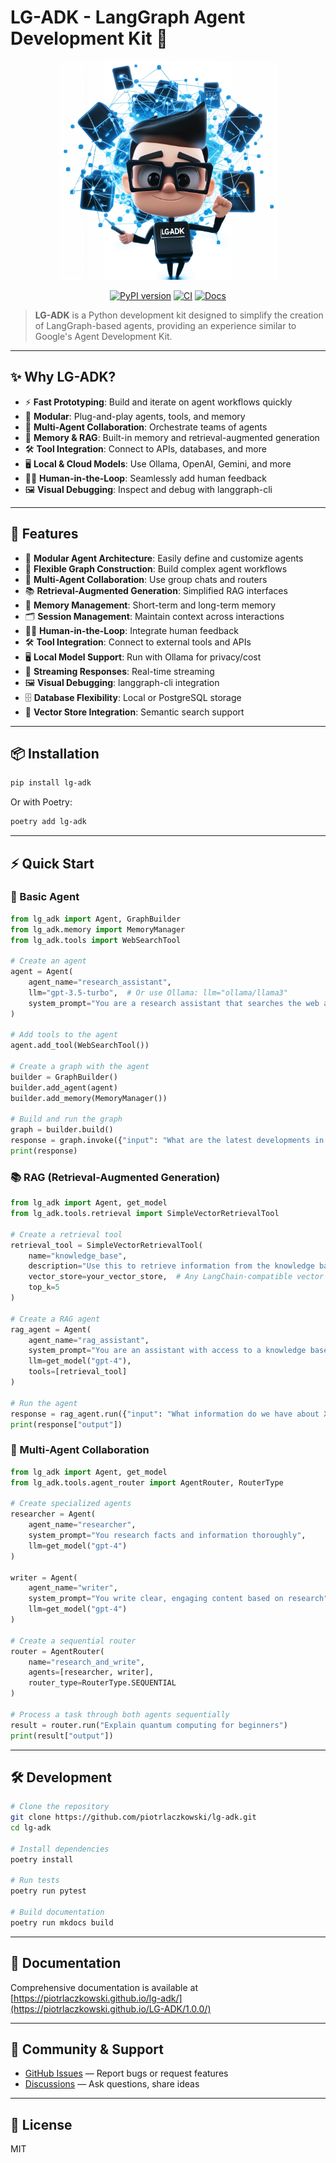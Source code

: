 # LG-ADK - LangGraph Agent Development Kit 🚀

<p align="center">
  <img src="docs/logo.png" width="350"/>
</p>

<p align="center">
  <a href="https://pypi.org/project/lg-adk/"><img src="https://img.shields.io/pypi/v/lg-adk.svg?color=blue" alt="PyPI version"></a>
  <a href="https://github.com/piotrlaczkowski/lg-adk/actions"><img src="https://github.com/yourusername/lg-adk/actions/workflows/ci.yml/badge.svg" alt="CI"></a>
  <a href="https://piotrlaczkowski.github.io/lg-adk/"><img src="https://img.shields.io/badge/docs-online-brightgreen" alt="Docs"></a>
</p>

> **LG-ADK** is a Python development kit designed to simplify the creation of LangGraph-based agents, providing an experience similar to Google's Agent Development Kit.

---

## ✨ Why LG-ADK?

- ⚡ **Fast Prototyping**: Build and iterate on agent workflows quickly
- 🧩 **Modular**: Plug-and-play agents, tools, and memory
- 🤝 **Multi-Agent Collaboration**: Orchestrate teams of agents
- 🧠 **Memory & RAG**: Built-in memory and retrieval-augmented generation
- 🛠️ **Tool Integration**: Connect to APIs, databases, and more
- 🖥️ **Local & Cloud Models**: Use Ollama, OpenAI, Gemini, and more
- 🧑‍💻 **Human-in-the-Loop**: Seamlessly add human feedback
- 🖼️ **Visual Debugging**: Inspect and debug with langgraph-cli

---

## 🚀 Features

- 🤖 **Modular Agent Architecture**: Easily define and customize agents
- 🔗 **Flexible Graph Construction**: Build complex agent workflows
- 👥 **Multi-Agent Collaboration**: Use group chats and routers
- 📚 **Retrieval-Augmented Generation**: Simplified RAG interfaces
- 🧠 **Memory Management**: Short-term and long-term memory
- 🗂️ **Session Management**: Maintain context across interactions
- 🧑‍💻 **Human-in-the-Loop**: Integrate human feedback
- 🛠️ **Tool Integration**: Connect to external tools and APIs
- 🖥️ **Local Model Support**: Run with Ollama for privacy/cost
- 🌊 **Streaming Responses**: Real-time streaming
- 🖼️ **Visual Debugging**: langgraph-cli integration
- 🗄️ **Database Flexibility**: Local or PostgreSQL storage
- 🧬 **Vector Store Integration**: Semantic search support

---

## 📦 Installation

```bash
pip install lg-adk
```

Or with Poetry:

```bash
poetry add lg-adk
```

---

## ⚡ Quick Start

### 🤖 Basic Agent

```python
from lg_adk import Agent, GraphBuilder
from lg_adk.memory import MemoryManager
from lg_adk.tools import WebSearchTool

# Create an agent
agent = Agent(
    agent_name="research_assistant",
    llm="gpt-3.5-turbo",  # Or use Ollama: llm="ollama/llama3"
    system_prompt="You are a research assistant that searches the web and answers questions"
)

# Add tools to the agent
agent.add_tool(WebSearchTool())

# Create a graph with the agent
builder = GraphBuilder()
builder.add_agent(agent)
builder.add_memory(MemoryManager())

# Build and run the graph
graph = builder.build()
response = graph.invoke({"input": "What are the latest developments in AI?"})
print(response)
```

### 📚 RAG (Retrieval-Augmented Generation)

```python
from lg_adk import Agent, get_model
from lg_adk.tools.retrieval import SimpleVectorRetrievalTool

# Create a retrieval tool
retrieval_tool = SimpleVectorRetrievalTool(
    name="knowledge_base",
    description="Use this to retrieve information from the knowledge base",
    vector_store=your_vector_store,  # Any LangChain-compatible vector store
    top_k=5
)

# Create a RAG agent
rag_agent = Agent(
    agent_name="rag_assistant",
    system_prompt="You are an assistant with access to a knowledge base. Use the retrieval tool to answer questions.",
    llm=get_model("gpt-4"),
    tools=[retrieval_tool]
)

# Run the agent
response = rag_agent.run({"input": "What information do we have about X?"})
print(response["output"])
```

### 🤝 Multi-Agent Collaboration

```python
from lg_adk import Agent, get_model
from lg_adk.tools.agent_router import AgentRouter, RouterType

# Create specialized agents
researcher = Agent(
    agent_name="researcher",
    system_prompt="You research facts and information thoroughly",
    llm=get_model("gpt-4")
)

writer = Agent(
    agent_name="writer",
    system_prompt="You write clear, engaging content based on research",
    llm=get_model("gpt-4")
)

# Create a sequential router
router = AgentRouter(
    name="research_and_write",
    agents=[researcher, writer],
    router_type=RouterType.SEQUENTIAL
)

# Process a task through both agents sequentially
result = router.run("Explain quantum computing for beginners")
print(result["output"])
```

---

## 🛠️ Development

```bash
# Clone the repository
git clone https://github.com/piotrlaczkowski/lg-adk.git
cd lg-adk

# Install dependencies
poetry install

# Run tests
poetry run pytest

# Build documentation
poetry run mkdocs build
```

---

## 📖 Documentation

Comprehensive documentation is available at [https://piotrlaczkowski.github.io/lg-adk/](https://piotrlaczkowski.github.io/LG-ADK/1.0.0/)

---

## 💬 Community & Support

- [GitHub Issues](https://github.com/piotrlaczkowski/lg-adk/issues) — Report bugs or request features
- [Discussions](https://github.com/piotrlaczkowski/lg-adk/discussions) — Ask questions, share ideas

---

## 📝 License

MIT
